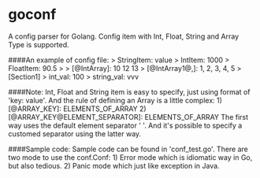 goconf
======

A config parser for Golang. Config item with Int, Float, String and Array Type is supported.

####An example of config file:
     > StringItem: value
     > IntItem: 1000
     > FloatItem: 90.5
     >
     > [@IntArray]: 10 12 13
     > [@IntArray1@,]: 1, 2, 3, 4, 5
     > [Section1]
     >      int_val: 100
     >      string_val: vvv

####Note:
    Int, Float and String item is easy to specify, just using format of 'key: value'.
    And the rule of defining an Array is a little complex:
        1) [@ARRAY_KEY]: ELEMENTS_OF_ARRAY
        2) [@ARRAY_KEY@ELEMENT_SEPARATOR]: ELEMENTS_OF_ARRAY
    The first way uses the default element separator ' '. And it's possible to specify a customed separator using the latter way.

####Sample code:
    Sample code can be found in 'conf_test.go'. There are two mode to use the conf.Conf:
        1) Error mode which is idiomatic way in Go, but also tedious.
        2) Panic mode which just like exception in Java.

